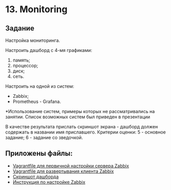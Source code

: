 # 13. Monitoring
## Задание
Настройка мониторинга.

Настроить дашборд с 4-мя графиками:
1) память;
2) процессор;
3) диск;
4) сеть.

Настроить на одной из систем:
- Zabbix;
- Prometheus - Grafana.

*Использование систем, примеры которых не рассматривались на занятии.
Список возможных систем был приведен в презентации

В качестве результата прислать скриншот экрана - дашборд должен содержать в названии имя приславшего.
Критерии оценки: 
5 - основное задание;
6 - задание со зведочкой.

## Приложены файлы:
- [Vagrantfile для первичной настройки сервера Zabbix](Vagrantfile)
- [Vagrantfile для развертывания клиента Zabbix](zabbix_client/Vagrantfile)
- [Скриншот дашборда](zabbix_screenshot.png)
- [Инструкция по настройке Zabbix](install_zabbix.md)
